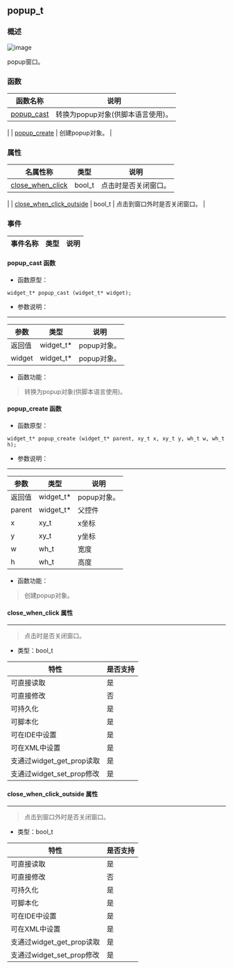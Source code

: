 ## popup\_t
### 概述
![image](images/popup_t_0.png)

 popup窗口。
### 函数
<p id="popup_t_methods">

| 函数名称 | 说明 | 
| -------- | ------------ | 
| <a href="#popup_t_popup_cast">popup\_cast</a> |  转换为popup对象(供脚本语言使用)。 |
| <a href="#popup_t_popup_create">popup\_create</a> |  创建popup对象。 |
### 属性
<p id="popup_t_properties">

| 名属性称 | 类型 | 说明 | 
| -------- | ----- | ------------ | 
| <a href="#popup_t_close_when_click">close\_when\_click</a> | bool_t |  点击时是否关闭窗口。 |
| <a href="#popup_t_close_when_click_outside">close\_when\_click\_outside</a> | bool_t |  点击到窗口外时是否关闭窗口。 |
### 事件
<p id="popup_t_events">

| 事件名称 | 类型  | 说明 | 
| -------- | ----- | ------- | 
#### popup\_cast 函数
* 函数原型：

```
widget_t* popup_cast (widget_t* widget);
```

* 参数说明：

-----------------------

| 参数 | 类型 | 说明 |
| -------- | ----- | --------- |
| 返回值 | widget\_t* | popup对象。 |
| widget | widget\_t* | popup对象。 |
* 函数功能：

> <p id="popup_t_popup_cast"> 转换为popup对象(供脚本语言使用)。



#### popup\_create 函数
* 函数原型：

```
widget_t* popup_create (widget_t* parent, xy_t x, xy_t y, wh_t w, wh_t h);
```

* 参数说明：

-----------------------

| 参数 | 类型 | 说明 |
| -------- | ----- | --------- |
| 返回值 | widget\_t* | popup对象。 |
| parent | widget\_t* | 父控件 |
| x | xy\_t | x坐标 |
| y | xy\_t | y坐标 |
| w | wh\_t | 宽度 |
| h | wh\_t | 高度 |
* 函数功能：

> <p id="popup_t_popup_create"> 创建popup对象。



#### close\_when\_click 属性
-----------------------
> <p id="popup_t_close_when_click"> 点击时是否关闭窗口。


* 类型：bool\_t

| 特性 | 是否支持 |
| -------- | ----- |
| 可直接读取 | 是 |
| 可直接修改 | 否 |
| 可持久化   | 是 |
| 可脚本化   | 是 |
| 可在IDE中设置 | 是 |
| 可在XML中设置 | 是 |
| 支通过widget_get_prop读取 | 是 |
| 支通过widget_set_prop修改 | 是 |
#### close\_when\_click\_outside 属性
-----------------------
> <p id="popup_t_close_when_click_outside"> 点击到窗口外时是否关闭窗口。


* 类型：bool\_t

| 特性 | 是否支持 |
| -------- | ----- |
| 可直接读取 | 是 |
| 可直接修改 | 否 |
| 可持久化   | 是 |
| 可脚本化   | 是 |
| 可在IDE中设置 | 是 |
| 可在XML中设置 | 是 |
| 支通过widget_get_prop读取 | 是 |
| 支通过widget_set_prop修改 | 是 |
